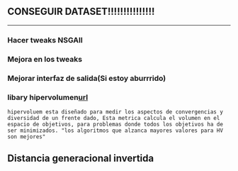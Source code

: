 ## CONSEGUIR DATASET!!!!!!!!!!!!!!!
------------------------------------------------
### Hacer tweaks NSGAII
### Mejora en los tweaks
### Mejorar interfaz de salida(Si estoy aburrrido)

### libary hipervolumen[url](https://pymoo.org/misc/indicators.html)
    hipervoluem esta diseñado para medir los aspectos de convergencias y diversidad de un frente dado, Esta metrica calcula el volumen en el espacio de objetivos, para problemas donde todos los objetivos ha de ser minimizados. "los algoritmos que alzanca mayores valores para HV son mejores"
## Distancia generacional invertida
